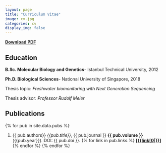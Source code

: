```yaml
---
layout: page
title: "Curriculum Vitae"
image: cv.jpg
categories: cv
display_img: false
---
```


[**Download PDF**]({{site.baseurl}}/assets/Bilgenur_Baloglu_Resume_June2020_github.pdf)

## Education

**B.Sc. Molecular Biology and Genetics**- Istanbul Technical University, 2012

**Ph.D. Biological Sciences**- National University of Singapore, 2018

Thesis topic: *Freshwater biomonitoring with Next Generation Sequencing*

Thesis advisor: *Professor Rudolf Meier*


## Publications

{% for pub in site.data.pubs %}
1. {{ pub.authors}} *{{pub.title}}*, {{ pub.journal }} **{{ pub.volume }}** ({{pub.year}}). DOI: {{ pub.doi }}.
{% for link in pub.links %}   [**\[{{link[0]}}\]**]({{link[1]}}){% endfor %}
{% endfor %}

